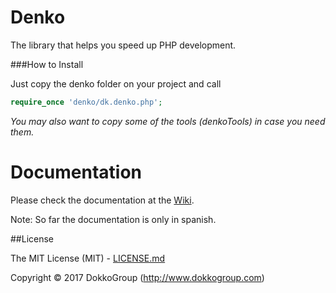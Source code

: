 # Denko
The library that helps you speed up PHP development.


###How to Install

Just copy the denko folder on your project and call
```php
require_once 'denko/dk.denko.php';
```

_You may also want to copy some of the tools (denkoTools) in case you need them._


# Documentation
Please check the documentation at the [Wiki](https://github.com/DokkoGroup/Denko/wiki).

Note: So far the documentation is only in spanish.


##License

The MIT License (MIT) - [LICENSE.md](LICENSE.md)

Copyright &copy; 2017 DokkoGroup (http://www.dokkogroup.com)